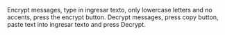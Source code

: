 Encrypt messages, type in ingresar texto, only lowercase letters and no accents, press the encrypt button.
Decrypt messages, press copy button, paste text into ingresar texto and press Decrypt.

